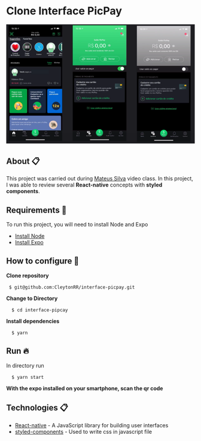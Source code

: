 # Clone Interface PicPay

![Design preview for Clone PicPay  page](./img/picpay.png)

## About :clipboard:

This project was carried out during [Mateus Silva](https://www.youtube.com/watch?v=0CraBZHejKI&list=PLPXWI3llyMiIfgu7p65MxdEKrplFbGbMg) video class. In this project, I was able to review several **React-native** concepts with **styled components**.

## Requirements :page_with_curl:

To run this project, you will need to install Node and Expo

- [Install Node](https://nodejs.org/pt-br/download/package-manager/)
- [Install Expo](https://expo.io/)

## How to configure :rocket:

**Clone repository**

```
 $ git@github.com:CleytonRR/interface-picpay.git

```

**Change to Directory**

```
  $ cd interface-pipcay
```

**Install dependencies**

```
  $ yarn
```

## Run :fire:

In directory run

```
  $ yarn start
```

**With the expo installed on your smartphone, scan the qr code**

## Technologies :clipboard:

- [React-native](https://reactnative.dev//) - A JavaScript library for building user interfaces
- [styled-components](https://styled-components.com/) - Used to write css in javascript file

